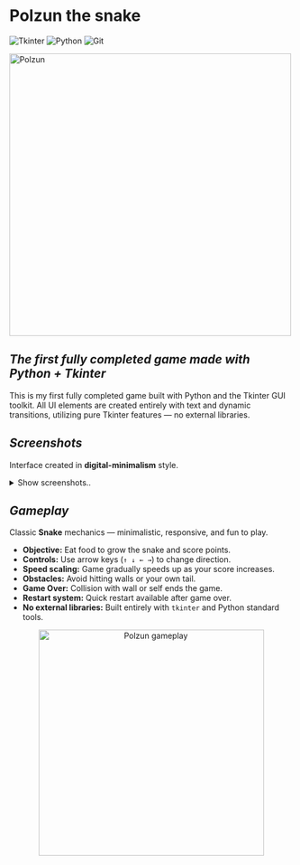 # **Polzun the snake**


![Tkinter](https://img.shields.io/badge/-Tkinter-000000?style=flat-square&logo=) ![Python](https://img.shields.io/badge/-Python-3776AB?logo=python&logoColor=white) ![Git](https://img.shields.io/badge/-Git-F05032?logo=git&logoColor=white)

<img src="https://github.com/user-attachments/assets/68f5bd80-42ed-41e6-ac98-776ff5a108e6" alt="Polzun" width="500"/>

## *The first fully completed game made with Python + Tkinter*

This is my first fully completed game built with Python and the Tkinter GUI toolkit.
All UI elements are created entirely with text and dynamic transitions, utilizing pure Tkinter features — no external libraries.

## *Screenshots*

Interface created in **digital-minimalism** style.

<details>
  <summary>Show screenshots..</summary>
<img width="250" alt="image" src="https://github.com/user-attachments/assets/7015921b-9cf4-46e8-932f-79202cb26804" />

<img width="250"  alt="image" src="https://github.com/user-attachments/assets/2a181f10-b032-4358-867c-09471bd702d6" />
</details>

## *Gameplay*

Classic **Snake** mechanics — minimalistic, responsive, and fun to play.

- **Objective:** Eat food to grow the snake and score points.
- **Controls:** Use arrow keys (`↑ ↓ ← →`) to change direction.
- **Speed scaling:** Game gradually speeds up as your score increases.
- **Obstacles:** Avoid hitting walls or your own tail.
- **Game Over:** Collision with wall or self ends the game.
- **Restart system:** Quick restart available after game over.
- **No external libraries:** Built entirely with `tkinter` and Python standard tools.

<p align="center">
  <img src="https://github.com/user-attachments/assets/783f3a7b-8007-42fa-87cc-77584cdd5be7" alt="Polzun gameplay" width="400"/>
</p>
